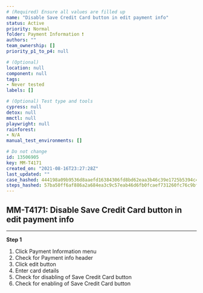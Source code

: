 ```yaml
---
# (Required) Ensure all values are filled up
name: "Disable Save Credit Card button in edit payment info"
status: Active
priority: Normal
folder: Payment Information ❗
authors: ""
team_ownership: []
priority_p1_to_p4: null

# (Optional)
location: null
component: null
tags: 
- Never tested
labels: []

# (Optional) Test type and tools
cypress: null
detox: null
mmctl: null
playwright: null
rainforest: 
- N/A
manual_test_environments: []

# Do not change
id: 13506905
key: MM-T4171
created_on: "2021-08-16T23:27:28Z"
last_updated: ""
case_hashed: 444198a09b9536d8aaefd16384306fd8bd62eaa3b46c39e1725b5394c48284c1db8cf762ee592f08b2581fb8abf98d22
steps_hashed: 57ba50ff6af886a2a684ea3c9c57eab46d6fb0fcaef731260fc76c9bfe8562dd6ce7e1aa26d4a07b0dede1ab4bdccbf5
---
```


<!-- (Auto-generated) Based on frontmatter's "key" and "name" -->

## MM-T4171: Disable Save Credit Card button in edit payment info

---

**Step 1**

1. Click Payment Information menu
2. Check for Payment info header
3. Click edit button
4. Enter card details
5. Check for disabling of Save Credit Card button
6. Check for enabling of Save Credit Card button

